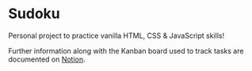 # Sudoku

Personal project to practice vanilla HTML, CSS & JavaScript skills!

Further information along with the Kanban board used to track tasks are documented on [Notion](https://purplekiss.notion.site/Projects-529482a74bd6409eb4873563b4a6523a).
